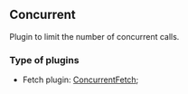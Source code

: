 ## Concurrent

Plugin to limit the number of concurrent calls.

### Type of plugins

- Fetch plugin: [ConcurrentFetch](./concurrent.fetch.ts);
